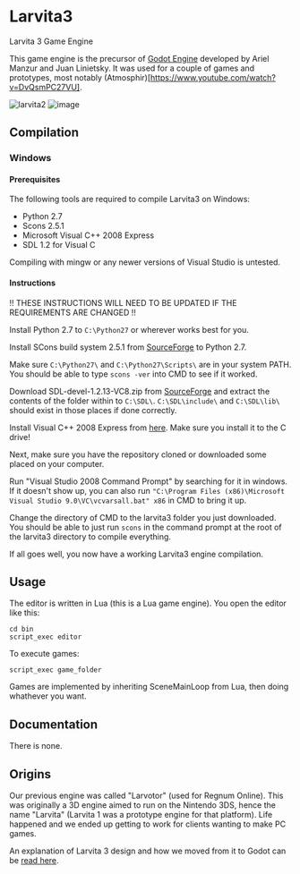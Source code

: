 # Larvita3
Larvita 3 Game Engine

This game engine is the precursor of [Godot Engine](http://www.godotengine.org) developed by Ariel Manzur and Juan Linietsky.
It was used for a couple of games and prototypes, most notably (Atmosphir)[https://www.youtube.com/watch?v=DvQsmPC27VU].

![larvita2](https://github.com/reduz/larvita3/assets/6265307/6687cd24-0751-4e11-b779-8acfd3db93e9)
![image](https://github.com/reduz/larvita3/assets/6265307/2ffce16d-e9e6-4ba7-bed4-ee00cacd8bf0)



## Compilation

### Windows

#### Prerequisites

The following tools are required to compile Larvita3 on Windows:

* Python 2.7
* Scons 2.5.1
* Microsoft Visual C++ 2008 Express
* SDL 1.2 for Visual C

Compiling with mingw or any newer versions of Visual Studio is untested.

#### Instructions

!! THESE INSTRUCTIONS WILL NEED TO BE UPDATED IF THE REQUIREMENTS ARE CHANGED !!

Install Python 2.7 to `C:\Python27` or wherever works best for you.

Install SCons build system 2.5.1 from [SourceForge](https://sourceforge.net/projects/scons/files/scons/2.5.1/) to Python 2.7.

Make sure `C:\Python27\` and `C:\Python27\Scripts\` are in your system PATH. You should be able to type `scons -ver` into CMD to see if it worked.

Download SDL-devel-1.2.13-VC8.zip from [SourceForge](https://sourceforge.net/projects/libsdl/files/SDL/1.2.13/) and extract the contents of the folder within to `C:\SDL\`. `C:\SDL\include\` and `C:\SDL\lib\` should exist in those places if done correctly.

Install Visual C++ 2008 Express from [here](http://download.microsoft.com/download/8/B/5/8B5804AD-4990-40D0-A6AA-CE894CBBB3DC/VS2008ExpressENUX1397868.iso]). Make sure you install it to the C drive!

Next, make sure you have the repository cloned or downloaded some placed on your computer.

Run "Visual Studio 2008 Command Prompt" by searching for it in windows. If it doesn't show up, you can also run `"C:\Program Files (x86)\Microsoft Visual Studio 9.0\VC\vcvarsall.bat" x86` in CMD to bring it up.

Change the directory of CMD to the larvita3 folder you just downloaded. You should be able to just run `scons` in the command prompt at the root of the larvita3 directory to compile everything.

If all goes well, you now have a working Larvita3 engine compilation.

## Usage

The editor is written in Lua (this is a Lua game engine).
You open the editor like this:
```
cd bin
script_exec editor
```

To execute games:

```
script_exec game_folder
```

Games are implemented by inheriting SceneMainLoop from Lua, then doing whathever you want.

## Documentation

There is none.

## Origins

Our previous engine was called "Larvotor" (used for Regnum Online). This was originally a 3D engine aimed to run on the Nintendo 3DS, hence the name "Larvita" (Larvita 1 was a prototype engine for that platform). Life happened and we ended up getting to work for clients wanting to make PC games.

An explanation of Larvita 3 design and how we moved from it to Godot can be [read here](https://gist.github.com/reduz/9b9d1278848237fd9a9a8b6cc77c8270).

